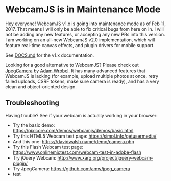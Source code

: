 # WebcamJS is in Maintenance Mode

Hey everyone!  WebcamJS v1.x is going into maintenance mode as of Feb 11, 2017.  That means I will only be able to fix critical bugs from here on in.  I will not be adding any new features, or accepting any new PRs into this version.  I am working on an all-new WebcamJS v2.0 implementation, which will feature real-time canvas effects, and plugin drivers for mobile support.

See [DOCS.md](https://github.com/jhuckaby/webcamjs/blob/master/DOCS.md) for the v1.x documentation.

Looking for a good alternative to WebcamJS?  Please check out [JpegCamera](https://github.com/amw/jpeg_camera) by [Adam Wróbel](https://github.com/amw).  It has many advanced features that WebcamJS is lacking (for example, upload multiple photos at once, retry failed uploads, CSRF tokens, make sure camera is ready), and has a very clean and object-oriented design.

## Troubleshooting

Having trouble?  See if your webcam is actually working in your browser:

- Try the basic demo: https://pixlcore.com/demos/webcamjs/demos/basic.html
- Try this HTML5 Webcam test page: https://simpl.info/getusermedia/
- And this one: https://davidwalsh.name/demo/camera.php
- Try this Flash Webcam test page: https://www.onlinemictest.com/webcam-test-in-adobe-flash
- Try jQuery Webcam: http://www.xarg.org/project/jquery-webcam-plugin/
- Try JpegCamera: https://github.com/amw/jpeg_camera
- test
